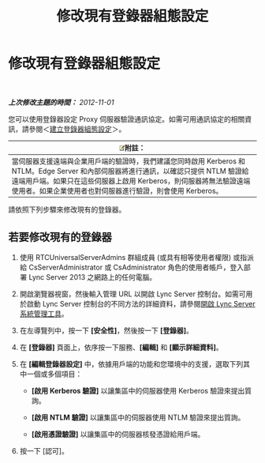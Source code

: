 ﻿---
title: 修改現有登錄器組態設定
TOCTitle: 修改現有登錄器組態設定
ms:assetid: a8931511-3e66-49ed-a3ec-03bcd61ce1f0
ms:mtpsurl: https://technet.microsoft.com/zh-tw/library/Gg182566(v=OCS.15)
ms:contentKeyID: 49291936
ms.date: 08/24/2015
mtps_version: v=OCS.15
ms.translationtype: HT
---

# 修改現有登錄器組態設定

 

_**上次修改主題的時間：** 2012-11-01_

您可以使用登錄器設定 Proxy 伺服器驗證通訊協定。如需可用通訊協定的相關資訊，請參閱＜[建立登錄器組態設定](lync-server-2013-create-registrar-configuration-settings.md)＞。

<table>
<thead>
<tr class="header">
<th><img src="images/Gg398811.note(OCS.15).gif" title="note" alt="note" />附註：</th>
</tr>
</thead>
<tbody>
<tr class="odd">
<td>當伺服器支援遠端與企業用戶端的驗證時，我們建議您同時啟用 Kerberos 和 NTLM。Edge Server 和內部伺服器將進行通訊，以確認只提供 NTLM 驗證給遠端用戶端。如果只在這些伺服器上啟用 Kerberos，則伺服器將無法驗證遠端使用者。如果企業使用者也對伺服器進行驗證，則會使用 Kerberos。</td>
</tr>
</tbody>
</table>


請依照下列步驟來修改現有的登錄器。

## 若要修改現有的登錄器

1.  使用 RTCUniversalServerAdmins 群組成員 (或具有相等使用者權限) 或指派給 CsServerAdministrator 或 CsAdministrator 角色的使用者帳戶，登入部署 Lync Server 2013 之網路上的任何電腦。

2.  開啟瀏覽器視窗，然後輸入管理 URL 以開啟 Lync Server 控制台。如需可用於啟動 Lync Server 控制台的不同方法的詳細資料，請參閱[開啟 Lync Server 系統管理工具](lync-server-2013-open-lync-server-administrative-tools.md)。

3.  在左導覽列中，按一下 **\[安全性\]**，然後按一下 **\[登錄器\]**。

4.  在 **\[登錄器\]** 頁面上，依序按一下服務、**\[編輯\]** 和 **\[顯示詳細資料\]**。

5.  在 **\[編輯登錄器設定\]** 中，依據用戶端的功能和您環境中的支援，選取下列其中一個或多個項目：
    
      - **\[啟用 Kerberos 驗證\]** 以讓集區中的伺服器使用 Kerberos 驗證來提出質詢。
    
      - **\[啟用 NTLM 驗證\]** 以讓集區中的伺服器使用 NTLM 驗證來提出質詢。
    
      - **\[啟用憑證驗證\]** 以讓集區中的伺服器核發憑證給用戶端。

6.  按一下 \[認可\]。

